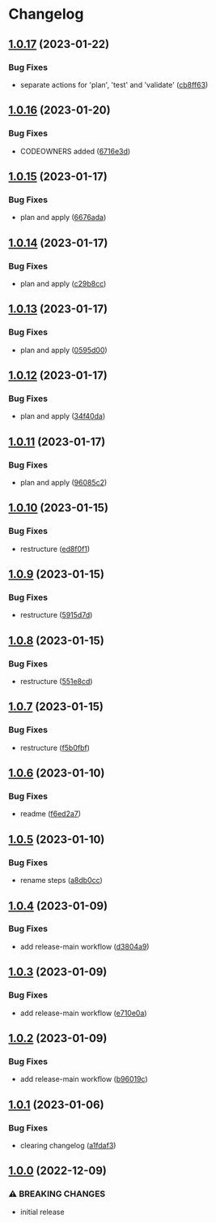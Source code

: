 # Changelog


## [1.0.17](https://github.com/mjheitland/terraform-aws-sns-topic/compare/v1.0.16...v1.0.17) (2023-01-22)


### Bug Fixes

* separate actions for 'plan', 'test' and 'validate' ([cb8ff63](https://github.com/mjheitland/terraform-aws-sns-topic/commit/cb8ff6311961a13d7aa18803f60f9bc86d27bd42))

## [1.0.16](https://github.com/mjheitland/terraform-aws-sns-topic/compare/v1.0.15...v1.0.16) (2023-01-20)


### Bug Fixes

* CODEOWNERS added ([6716e3d](https://github.com/mjheitland/terraform-aws-sns-topic/commit/6716e3d6df7c916b97893f7d65a42e99d362e474))

## [1.0.15](https://github.com/mjheitland/terraform-aws-sns-topic/compare/v1.0.14...v1.0.15) (2023-01-17)


### Bug Fixes

* plan and apply ([6676ada](https://github.com/mjheitland/terraform-aws-sns-topic/commit/6676ada2ae1958c834bcbb4d4204cc2ce7952d9c))

## [1.0.14](https://github.com/mjheitland/terraform-aws-sns-topic/compare/v1.0.13...v1.0.14) (2023-01-17)


### Bug Fixes

* plan and apply ([c29b8cc](https://github.com/mjheitland/terraform-aws-sns-topic/commit/c29b8cc55c8d65e3950a33a8011868dfd4034dde))

## [1.0.13](https://github.com/mjheitland/terraform-aws-sns-topic/compare/v1.0.12...v1.0.13) (2023-01-17)


### Bug Fixes

* plan and apply ([0595d00](https://github.com/mjheitland/terraform-aws-sns-topic/commit/0595d00a0e01b42f89395a8d7e7146b8f930ed3d))

## [1.0.12](https://github.com/mjheitland/terraform-aws-sns-topic/compare/v1.0.11...v1.0.12) (2023-01-17)


### Bug Fixes

* plan and apply ([34f40da](https://github.com/mjheitland/terraform-aws-sns-topic/commit/34f40dab0c2acbfa72bac59d749dcdca7e233287))

## [1.0.11](https://github.com/mjheitland/terraform-aws-sns-topic/compare/v1.0.10...v1.0.11) (2023-01-17)


### Bug Fixes

* plan and apply ([96085c2](https://github.com/mjheitland/terraform-aws-sns-topic/commit/96085c251f7e4fc52069d13317b0bf8a7b461451))

## [1.0.10](https://github.com/mjheitland/terraform-aws-sns-topic/compare/v1.0.9...v1.0.10) (2023-01-15)


### Bug Fixes

* restructure ([ed8f0f1](https://github.com/mjheitland/terraform-aws-sns-topic/commit/ed8f0f11f7f96464815eb6e32a68981a2e8ef533))

## [1.0.9](https://github.com/mjheitland/terraform-aws-sns-topic/compare/v1.0.8...v1.0.9) (2023-01-15)


### Bug Fixes

* restructure ([5915d7d](https://github.com/mjheitland/terraform-aws-sns-topic/commit/5915d7d40888b997e9b7029001ce54905e15f9a3))

## [1.0.8](https://github.com/mjheitland/terraform-aws-sns-topic/compare/v1.0.7...v1.0.8) (2023-01-15)


### Bug Fixes

* restructure ([551e8cd](https://github.com/mjheitland/terraform-aws-sns-topic/commit/551e8cd72eb1dfc019d4aa992b9de3c50a9e46a2))

## [1.0.7](https://github.com/mjheitland/terraform-aws-sns-topic/compare/v1.0.6...v1.0.7) (2023-01-15)


### Bug Fixes

* restructure ([f5b0fbf](https://github.com/mjheitland/terraform-aws-sns-topic/commit/f5b0fbf9327911e22558be1407ee84c3cc9779cd))

## [1.0.6](https://github.com/mjheitland/terraform-aws-sns-topic/compare/v1.0.5...v1.0.6) (2023-01-10)


### Bug Fixes

* readme ([f6ed2a7](https://github.com/mjheitland/terraform-aws-sns-topic/commit/f6ed2a7a5bf977afa7cf5ba28babeb90afbb7182))

## [1.0.5](https://github.com/mjheitland/terraform-aws-sns-topic/compare/v1.0.4...v1.0.5) (2023-01-10)


### Bug Fixes

* rename steps ([a8db0cc](https://github.com/mjheitland/terraform-aws-sns-topic/commit/a8db0cc65c89167446a35cf43c74074d3ffb360f))

## [1.0.4](https://github.com/mjheitland/terraform-aws-sns-topic/compare/v1.0.3...v1.0.4) (2023-01-09)


### Bug Fixes

* add release-main workflow ([d3804a9](https://github.com/mjheitland/terraform-aws-sns-topic/commit/d3804a9b7c2ef8610991d77eec53cf9c11f8dd78))

## [1.0.3](https://github.com/mjheitland/terraform-aws-sns-topic/compare/v1.0.2...v1.0.3) (2023-01-09)


### Bug Fixes

* add release-main workflow ([e710e0a](https://github.com/mjheitland/terraform-aws-sns-topic/commit/e710e0a0bca45ef4cf1811218382bd2a6f477325))

## [1.0.2](https://github.com/mjheitland/terraform-aws-sns-topic/compare/v1.0.1...v1.0.2) (2023-01-09)


### Bug Fixes

* add release-main workflow ([b96019c](https://github.com/mjheitland/terraform-aws-sns-topic/commit/b96019c356882ac742510d0ac65ceac16b1ba300))

## [1.0.1](https://github.com/mjheitland/terraform-aws-sns-topic/compare/v1.0.0...v1.0.1) (2023-01-06)


### Bug Fixes

* clearing changelog ([a1fdaf3](https://github.com/mjheitland/terraform-aws-sns-topic/commit/a1fdaf324454fc2cb694982a624ae90dc1d71642))

## [1.0.0](https://github.com/spglobal-innersource/terraform-aws-sns-topic/compare/v0.2.0...v1.0.0) (2022-12-09)

### ⚠ BREAKING CHANGES

* initial release
